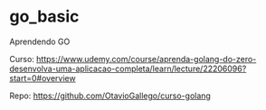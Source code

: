 # go_basic
Aprendendo GO

Curso: https://www.udemy.com/course/aprenda-golang-do-zero-desenvolva-uma-aplicacao-completa/learn/lecture/22206096?start=0#overview

Repo: https://github.com/OtavioGallego/curso-golang
